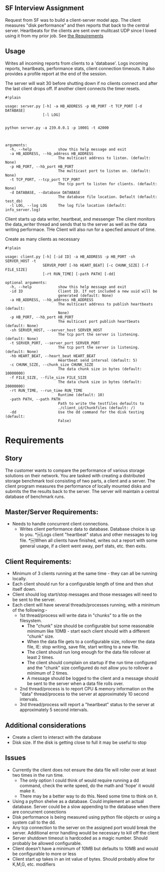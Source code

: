 ## SF Interview Assignment

Request from SF was to build a client-server model app. The client measures "disk performance" and then reports that back to the central server. 
Heartbeats for the clients are sent over mulitcast UDP since I loved using it from my prior job. See [the Requirements](#requirements)

## Usage

Writes all incoming reports from clients to a 'database'.
Logs incoming reports, heartbeats, performance stats, client connection
timeouts. It also provides a profile report at the end of the session.

The server will wait 30 before shutting down if no clients connect and after the last client drops off.
If another client connects the timer resets.

```
#!plain

usage: server.py [-h] -a HB_ADDRESS -p HB_PORT -t TCP_PORT [-d DATABASE]
                 [-l LOG]


python server.py -a 239.0.0.1 -p 10001 -t 42000



arguments:
  -h, --help            show this help message and exit
  -a HB_ADDRESS, --hb_address HB_ADDRESS
                        The multicast address to listen. (default: None)
  -p HB_PORT, --hb_port HB_PORT
                        The multicast port to listen on. (default: None)
  -t TCP_PORT, --tcp_port TCP_PORT
                        The tcp port to listen for clients. (default: None)
  -d DATABASE, --database DATABASE
                        The database file location. Default (default: test_db)
  -l LOG, --log LOG     The log file location (default: info_server.log)

```

Client starts up data writer, heartbeat, and messenger
    The client monitors the data_writer thread and sends that to the server as 
    well as the data writing performace. THe Client will also run for a specfied amount of time.


Create as many clients as necessary

```
#!plain

usage: client.py [-h] [-id ID] -a HB_ADDRESS -p HB_PORT -sh SERVER_HOST -t
                 SERVER_PORT [-hb HEART_BEAT] [-c CHUNK_SIZE] [-f FILE_SIZE]
                 [-rt RUN_TIME] [-path PATH] [-dd]

optional arguments:
  -h, --help            show this help message and exit
  -id ID                Client ID. If not included a new uuid will be
                        generated (default: None)
  -a HB_ADDRESS, --hb_address HB_ADDRESS
                        The multicast address to publish heartbeats (default:
                        None)
  -p HB_PORT, --hb_port HB_PORT
                        The multicast port publish heartbeats (default: None)
  -sh SERVER_HOST, --server_host SERVER_HOST
                        The tcp port the server is listening. (default: None)
  -t SERVER_PORT, --server_port SERVER_PORT
                        The tcp port the server is listening. (default: None)
  -hb HEART_BEAT, --heart_beat HEART_BEAT
                        Heartbeat send interval (default: 5)
  -c CHUNK_SIZE, --chunk_size CHUNK_SIZE
                        The data chunk size in bytes (default: 10000000)
  -f FILE_SIZE, --file_size FILE_SIZE
                        The data chunk size in bytes (default: 20000000)
  -rt RUN_TIME, --run_time RUN_TIME
                        Runtime (default: 10)
  -path PATH, --path PATH
                        Path to write the testfiles defaults to
                        ./client_id/Chunkfiles (default: /)
  -dd                   Use the dd command for the disk testing (default:
                        False)
```

# Requirements

## Story
The customer wants to compare the performance of various storage solutions on their network. You are
tasked with creating a distributed storage benchmark tool consisting of two parts, a client and a server. The
client program measures the performance of locally mounted disks and submits the the results back to the
server. The server will maintain a central database of benchmark runs. 


## Master/Server Requirements:

* Needs to handle concurrent client connections.
	* Writes client performance data to database. Database choice is up to you.
	*￼Logs client "heartbeat" status and other messages to log file.
	*￼When all clients have finished, writes out a report with some general usage, if a client went away, perf stats, etc. then exits.

## Client Requirements:

* Minimum of 3 clients running at the same time - they can all be running locally.
* Each client should run for a configurable length of time and then shut itself down.
* Client should log start/stop messages and those messages will need to be sent to the server.
* Each client will have several threads/processes running, with a minimum of the following:-
	* 1st thread/process will write data in "chunks" to a file on the filesystem.
		* The "chunk" size should be configurable but some reasonable minimum like 10MB - start each client should with a different "chunk" size.
		* When the data file gets to a configurable size, rollover the data file, IE: stop writing, save file, start writing to a new file.
		* The client should run long enough for the data file rollover at least 2 times.
		* The client should complain on startup if the run time configured and the "chunk" size configured do not allow you to rollover a minimum of 2 times.
		* A message should be logged to the client and a message should be sent to the server when a data file rolls over.
	* 2nd thread/process is to report CPU & memory information on the "data" thread/process to the server at approximately 10 second intervals.
	* 3rd thread/process will report a "heartbeat" status to the server at approximately 5 second intervals.


## Additional considerations

* Create a client to interact with the database
* Disk size. If the disk is getting close to full it may be useful to stop

## Issues

* Currently the client does not ensure the data file will roller over at least two times in the run time.
	* The only option I could think of would require running a dd command, check the write speed, do the math and 'hope' it would make it.
	* There may be a better way to do this. Need some time to think on it.
* Using a python shelve as a database. Could implement an actual database. Server could be a slow appending to the database when there are concurrent conections
* Disk performance is being measured using python file objects or using a system call to the dd.
* Any tcp connection to the server on the assigned port would break the server. Additional error handling would be necessary to kill off the client
* Server shutdown timeout is hardcoded as a magic number. Should probably be allowed configurable.
* Client doesn't have a minimum of 10MB but defaults to 10MB and would be configurable to more or less
* Client start up takes in an int value of bytes. Should probably allow for K,M,G, etc. modifiers

